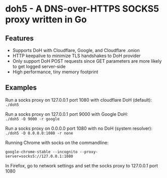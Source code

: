 # doh5 - A DNS-over-HTTPS SOCKS5 proxy written in Go

## Features

- Supports DoH with Cloudflare, Google, and Cloudflare .onion 
- HTTP keepalive to minimize TLS handshakes to DoH provider
- Only support DoH POST requests since GET parameters are more likely to get logged server-side
- High performance, tiny memory footprint

## Examples

Run a socks proxy on 127.0.0.1 port 1080 with cloudflare DoH (default):<br>
```./doh5```

Run a socks proxy on 127.0.0.1 port 9000 with Google DoH:<br>
```./doh5 -D 9000 -r google```

Run a socks proxy on 0.0.0.0 port 1080 with no DoH (system resolver):<br>
```./doh5 -D 0.0.0.0:1080 -r none```

Running Chrome with socks on the commandline:<br>

```google-chrome-stable --incognito --proxy-server=socks5://127.0.0.1:1080```

In Firefox, go to network settings and set the socks proxy to 127.0.0.1 port 1080
